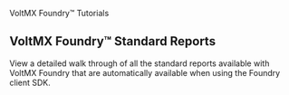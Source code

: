 ﻿    

VoltMX Foundry™ Tutorials

VoltMX Foundry™ Standard Reports
-----------------------------------

View a detailed walk through of all the standard reports available with VoltMX Foundry that are automatically available when using the Foundry client SDK.
